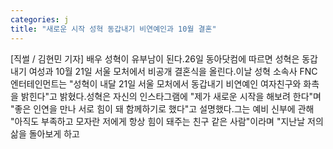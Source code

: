 ```yaml
---
categories: j
title: "새로운 시작 성혁 동갑내기 비연예인과 10월 결혼"
---
```

[직썰 / 김현민 기자] 배우 성혁이 유부남이 된다.26일 동아닷컴에 따르면 성혁은 동갑내기 여성과 10월 21일 서울 모처에서 비공개 결혼식을 올린다.이날 성혁 소속사 FNC엔터테인먼트는 "성혁이 내달 21일 서울 모처에서 동갑내기 비연예인 여자친구와 화촉을 밝힌다"고 밝혔다.성혁은 자신의 인스타그램에 "제가 새로운 시작을 해보려 한다"며 "좋은 인연을 만나 서로 힘이 돼 함께하기로 했다"고 설명했다.그는 예비 신부에 관해 "아직도 부족하고 모자란 저에게 항상 힘이 돼주는 친구 같은 사람"이라며 "지난날 저의 삶을 돌아보게 하고